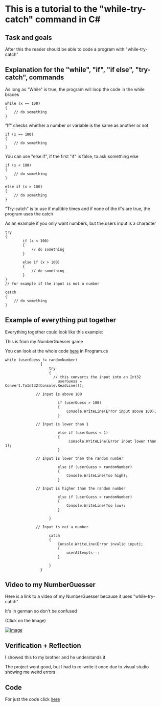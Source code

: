 # This is a tutorial to the "while-try-catch" command in C#



## Task and goals

After this the reader should be able to code a program with "while-try-catch"



## Explanation for the "while", "if", "if else", "try-catch", commands

As long as "While" is true, the program will loop the code in the while braces


```
while (x == 100)
{
    // do something
}
```


"If" checks whether a number or variable is the same as another or not

```
if (x == 100)
{
    // do something
}
```


You can use "else if", if the first "if" is false, to ask something else

```
if (x < 100)
{
    // do something
}

else if (x > 100)
{
    // do something
}
```


"Try-catch" is to use if multible times and if none of the if's are true, the program uses the catch

As an example if you only want numbers, but the users input is a character
```
try
{
        if (x < 100)
        {
            // do something
        }

        else if (x > 100)
        {
            // do something
        }
} 
// for example if the input is not a number 

catch
{
    // do something
}
```



## Example of everything put together

Everything together could look like this example:

This is from my NumberGuesser game

You can look at the whole code [here](https://github.com/EllisArn/LA1200-NumberGuesser) in Program.cs
```
while (userGuess != randomNumber)
                {
                    try
                    {
                      // this converts the input into an Int32
                        userGuess = Convert.ToInt32(Console.ReadLine());

              // Input is above 100

                        if (userGuess > 100)
                        {
                            Console.WriteLine(Error input above 100);
                        }

              // Input is lower than 1

                        else if (userGuess < 1)
                        {
                             Console.WriteLine(Error input lower than 1);
                        }

              // Input is lower than the random number

                        else if (userGuess > randomNumber)
                        {
                            Console.WriteLine(Too high);
                        }
                        
              // Input is higher than the random number

                        else if (userGuess < randomNumber)
                        {
                            Console.WriteLine(Too low);
                        }

                    }
                    
              // Input is not a number
                    
                    catch
                    {
                        Console.WriteLine(Error invalid input);
                        {
                            userAttempts--;
                        }

                    }
                }
```



## Video to my NumberGuesser

Here is a link to a video of my NumberGuesser because it uses "while-try-catch"

It's in german so don't be confused

(Click on the Image)

[![image](https://user-images.githubusercontent.com/89130718/134318691-27437676-81d0-4960-b9f8-a26cffcbd286.png)
](https://youtu.be/aE53JePccuQ)



## Verification + Reflection

I showed this to my brother and he understands it

The project went good, but I had to re-write it once due to visual studio showing me weird errors



## Code

For just the code click [here](https://github.com/EllisArn/LA1200-NumberGuesser)
